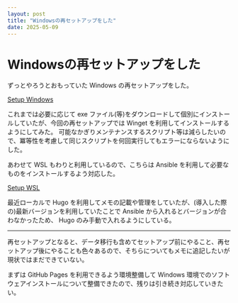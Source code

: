 ```yaml
---
layout: post
title: "Windowsの再セットアップをした"
date: 2025-05-09
---
```


# Windowsの再セットアップをした

ずっとやろうとおもっていた Windows の再セットアップをした。

[Setup Windows](https://kkryama.github.io/2025/05/09/Setup-Windows.html)

これまでは必要に応じて exe ファイル(等)をダウンロードして個別にインストールしていたが、今回の再セットアップでは Winget を利用してインストールするようにしてみた。
可能なかぎりメンテナンスするスクリプト等は減らしたいので、冪等性を考慮して同じスクリプトを何回実行してもエラーにならないようにした。

あわせて WSL もわりと利用しているので、こちらは Ansible を利用して必要なものをインストールするよう対応した。

[Setup WSL](https://kkryama.github.io/2025/05/10/Setup-WSL.html)

最近ローカルで Hugo を利用してメモの記載や管理をしていたが、(導入した際の)最新バージョンを利用していたことで Ansible から入れるとバージョンが合わなかったため、 Hugo のみ手動で入れるようにしている。

---

再セットアップとなると、データ移行も含めてセットアップ前にやること、再セットアップ後にやることも色々あるので、そちらについてもメモに追記したいが現状ではまだできていない。

まずは GitHub Pages を利用できるよう環境整備して Windows 環境でのソフトウェアインストールについて整備できたので、残りは引き続き対応していきたい。

